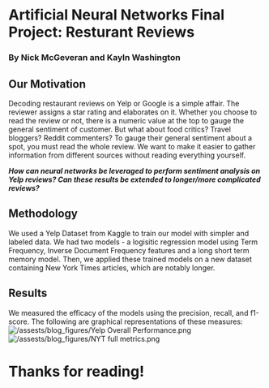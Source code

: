 # Artificial Neural Networks Final Project: Resturant Reviews
### By Nick McGeveran and Kayln Washington

## Our Motivation
Decoding restaurant reviews on Yelp or Google is a simple affair. The reviewer assigns a star rating and elaborates on it. Whether you choose to read the review or not, there is a numeric value at the top to gauge the general sentiment of customer. 
But what about food critics? Travel bloggers? Reddit commenters?
To gauge their general sentiment about a spot, you must read the whole review. We want to make it easier to gather information from different sources without reading everything yourself. 

***How can neural networks be leveraged to perform sentiment analysis on Yelp reviews? Can these results be extended to longer/more complicated reviews?***

## Methodology
We used a Yelp Dataset from Kaggle to train our model with simpler and labeled data. We had two models - a logisitic regression model using Term Frequency, Inverse Document Frequency features and a long short term memory model. Then, we applied these trained models on a new dataset containing New York Times articles, which are notably longer.

## Results
We measured the efficacy of the models using the precision, recall, and f1-score. The following are graphical representations of these measures:
![/assests/blog_figures/Yelp Overall Performance.png](https://github.com/kaywashington/annyelp/blob/main/Graphical_Representations.ipynb)
![/assests/blog_figures/NYT full metrics.png](https://github.com/kaywashington/annyelp/blob/main/Graphical_Representations.ipynb)

# Thanks for reading!

